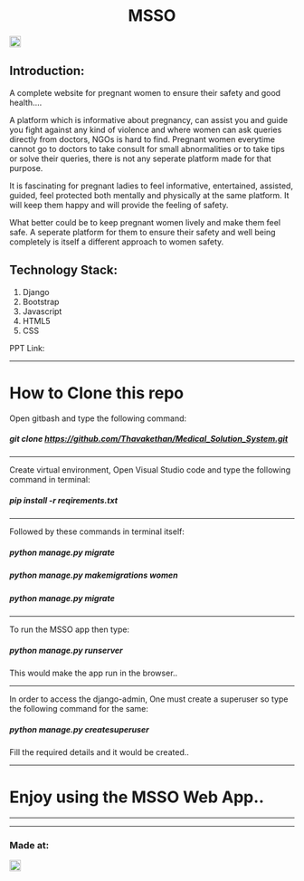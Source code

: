 
<h1 align="center">MSSO</h1>
<p align="center">
</p>

<a href="https://hack36.com"> <img src="http://bit.ly/BuiltAtHack36" height=20px> </a>


## Introduction:
  A complete website for pregnant women to ensure their safety and good health....

  A platform which is informative about pregnancy, can assist you and guide you fight
  against any kind of violence and where women can ask queries directly from doctors,
  NGOs is hard to find.
  Pregnant women everytime cannot go to doctors to take consult for small abnormalities
  or to take tips or solve their queries, there is not any seperate platform made for that
  purpose.

  It is fascinating for pregnant ladies to feel informative, entertained, assisted, guided, feel protected
  both mentally and physically at the same platform. It will keep them happy and will provide the
  feeling of safety.

  What better could be to keep pregnant women lively and make them feel safe. A seperate platform for
  them to ensure their safety and well being completely is itself a different approach to women safety.


## Technology Stack:
  1) Django
  2) Bootstrap
  3) Javascript
  4) HTML5
  5) CSS


PPT Link:


***************************************************************
# How to Clone this repo

Open gitbash and type the following command:


##### git clone  https://github.com/Thavakethan/Medical_Solution_System.git

*************************************************************
Create virtual environment, Open Visual Studio code and type the following command in terminal:

##### pip install -r reqirements.txt

*************************************************************
Followed by these commands in terminal itself:

##### python manage.py migrate

##### python manage.py makemigrations women

##### python manage.py migrate

*************************************************************

To run the MSSO app then type:

##### python manage.py runserver

This would make the app run in the browser..
**************************************************************

In order to access the django-admin, One must create a superuser so type the following command for the same:

##### python manage.py createsuperuser

Fill the required details and it would be created..

**************************************************************

# Enjoy using the MSSO Web App..

**************************************************************
**************************************************************

### Made at:
<a href="https://hack36.com"> <img src="http://bit.ly/BuiltAtHack36" height=20px> </a>

